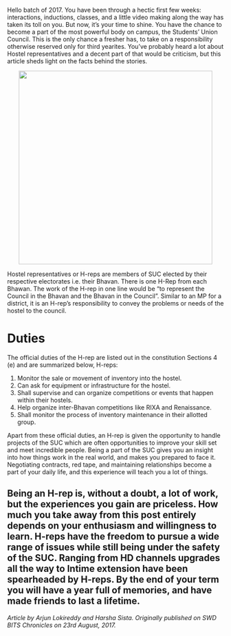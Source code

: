 <!-- TITLE: Fresher Under Pressure -->

Hello batch of 2017. You have been through a hectic first few weeks: interactions, inductions, classes, and a little video making along the way has taken its toll on you. But now, it’s your time to shine. You have the chance to become a part of the most powerful body on campus, the Students’ Union Council. This is the only chance a fresher has, to take on a responsibility otherwise reserved only for third yearites. You’ve probably heard a lot about Hostel representatives and a decent part of that would be criticism, but this article sheds light on the facts behind the stories.

<center>

<img src="https://wiki.bits-hyd.org/uploads/news/88140-fresher-20-under.jpg" width = 450px>

</center>

Hostel representatives or H-reps are members of SUC elected by their respective electorates i.e. their Bhavan. There is one H-Rep from each Bhawan. The work of the H-rep in one line would be “to represent the Council in the Bhavan and the Bhavan in the Council”. Similar to an MP for a district, it is an H-rep’s responsibility to convey the problems or needs of the hostel to the council.
# Duties
The official duties of the H-rep are listed out in the constitution Sections 4 (e) and are summarized below, H-reps:

1. Monitor the sale or movement of inventory into the hostel.
2. Can ask for equipment or infrastructure for the hostel.
3. Shall supervise and can organize competitions or events that happen within their hostels.
4. Help organize inter-Bhavan competitions like RIXA and Renaissance.
5. Shall monitor the process of inventory maintenance in their allotted group.

Apart from these official duties, an H-rep is given the opportunity to handle projects of the SUC which are often opportunities to improve your skill set and meet incredible people. Being a part of the SUC gives you an insight into how things work in the real world, and makes you prepared to face it. Negotiating contracts, red tape, and maintaining relationships become a part of your daily life, and this experience will teach you a lot of things.

Being an H-rep is, without a doubt, a lot of work, but the experiences you gain are priceless. How much you take away from this post entirely depends on your enthusiasm and willingness to learn. H-reps have the freedom to pursue a wide range of issues while still being under the safety of the SUC. Ranging from HD channels upgrades all the way to Intime extension have been spearheaded by H-reps. By the end of your term you will have a year full of memories, and have made friends to last a lifetime. 
----
*Article by Arjun Lokireddy and Harsha Sista. Originally published on SWD BITS Chronicles on 23rd August, 2017.*